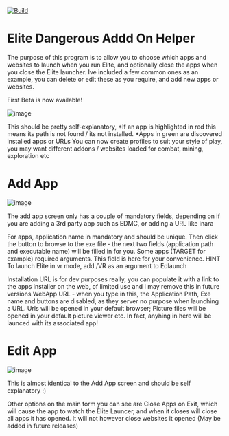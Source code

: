 [![Build](https://github.com/jimmyeao/Elite-Dangerous-Add-On-Helper/actions/workflows/Elite%20Dangerous%20Addd%20On%20Helper.yaml/badge.svg)](https://github.com/jimmyeao/Elite-Dangerous-Add-On-Helper/actions/workflows/Elite%20Dangerous%20Addd%20On%20Helper.yaml)
# Elite Dangerous Addd On Helper
The purpose of this program is to allow you to choose which apps and websites to launch when you run Elite, and optionally close the apps when you close the Elite launcher. Ive included a few common ones as an example, you can delete or edit these as you require, and add new apps or websites.

First Beta is now available!

![image](https://user-images.githubusercontent.com/5197831/206279174-bcd98042-9ee2-41f7-81ad-ebdabfc8582f.png)

This should be pretty self-explanatory,
*If an app is highlighted in red this means its path is not found / its not installed.
*Apps in green are discovered installed apps or URLs
You can now create profiles to suit your style of play, you may want different addons / websites loaded for combat, mining, exploration etc

# Add App

![image](https://user-images.githubusercontent.com/5197831/206279805-dc599b10-6645-4099-b94f-804df4a1db11.png)

The add app screen only has a couple of mandatory fields, depending on if you are adding a 3rd party app such as EDMC, or adding a URL like inara

For apps, application name in mandatory and should be unique. Then click the button to browse to the exe file - the next two fields (application path and executable name) will be filled in for you.
Some apps (TARGET for example) required arguments. This field is here for your convenience. HINT To launch Elite in vr mode, add /VR as an argument to Edlaunch

Installation URL is for dev purposes really, you can populate it with a link to the apps installer on the web, of limited use and I may remove this in future versions
WebApp URL - when you type in this, the Application Path, Exe name and buttons are disabled, as they server no purpose when launching a URL. Urls will be opened in your default browser; Picture files will be opened in your default picture viewer etc. In fact, anyhing in here will be launced with its associated app!

# Edit App

![image](https://user-images.githubusercontent.com/5197831/206280130-ef747763-51a6-4659-a677-dab638ebecb5.png)

This is almost identical to the Add App screen and should be self explanatory :)


Other options on the main form you can see are Close Apps on Exit, which will cause the app to watch the Elite Launcer, and when it closes will close all apps it has opened. It will not however close websites it opened (May be added in future releases)


